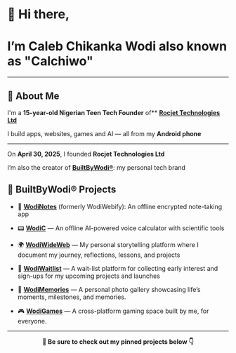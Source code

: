 # 👋 Hi there, 

# I’m Caleb Chikanka Wodi also known as "Calchiwo"

---

## 🧠 About Me

I'm a **15-year-old Nigerian Teen Tech Founder** of** [**Rocjet Technologies Ltd**](https://github.com/Calchiwo/RocjetTechnologies)

I build apps, websites, games and AI — all from my **Android phone**

---

On **April 30, 2025**, I founded **Rocjet Technologies Ltd**

I’m also the creator of **[BuiltByWodi®](https://builtbywodi.netlify.app)**: my personal tech brand


## 🚧 BuiltByWodi® Projects

- 🔐 [**WodiNotes**](https://wodinotes.netlify.app) (formerly WodiWebify): An offline encrypted note-taking app

- 📟 [**WodiC**](https://wodic.netlify.app) — An offline AI-powered voice calculator with scientific tools

- 🌍 [**WodiWideWeb**](https://wodiwideweb.netlify.app) — My personal storytelling platform where I document my journey, reflections, lessons, and projects

- 🧪 [**WodiWaitlist**](https://wodiwaitlist.netlify.app)  — A wait-list platform for collecting early interest and sign-ups for my upcoming projects and launches

- 📸 [**WodiMemories**](https://wodimemories.web.app) — A personal photo gallery showcasing life’s moments, milestones, and memories.

- 🎮 [**WodiGames**](https://wodigames.netlify.app) —
A cross-platform gaming space built by me, for everyone. 
---

<p align="center"><strong>📌 Be sure to check out my pinned projects below 👇</strong></p>
